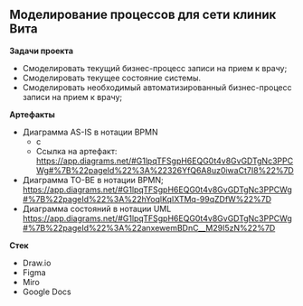 ## Моделирование процессов для сети клиник Вита

**Задачи проекта**

- Смоделировать текущий бизнес-процесс записи на прием к врачу;
- Смоделировать текущее состояние системы.
- Смоделировать необходимый автоматизированный бизнес-процесс записи на прием к врачу;

**Артефакты**

- Диаграмма AS-IS в нотации BPMN
  - с
  - Ссылка на артефакт: https://app.diagrams.net/#G1lpqTFSgpH6EQG0t4v8GvGDTgNc3PPCWg#%7B%22pageId%22%3A%22326YfQ6A8uz0iwaCt7I8%22%7D
- Диаграмма TO-BE в нотации BPMN;
  https://app.diagrams.net/#G1lpqTFSgpH6EQG0t4v8GvGDTgNc3PPCWg#%7B%22pageId%22%3A%22hYoqlKqIXTMq-99qZDfW%22%7D
- Диаграмма состояний в нотации UML
https://app.diagrams.net/#G1lpqTFSgpH6EQG0t4v8GvGDTgNc3PPCWg#%7B%22pageId%22%3A%22anxewemBDnC__M29I5zN%22%7D
    
**Стек**
- Draw.io
- Figma
- Miro
- Google Docs
